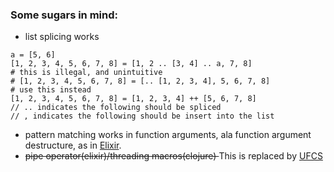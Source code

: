 ### Some sugars in mind:
- list splicing works
```
a = [5, 6]
[1, 2, 3, 4, 5, 6, 7, 8] = [1, 2 .. [3, 4] .. a, 7, 8]
# this is illegal, and unintuitive
# [1, 2, 3, 4, 5, 6, 7, 8] = [.. [1, 2, 3, 4], 5, 6, 7, 8]
# use this instead
[1, 2, 3, 4, 5, 6, 7, 8] = [1, 2, 3, 4] ++ [5, 6, 7, 8]
// .. indicates the following should be spliced
// , indicates the following should be insert into the list
```
- pattern matching works in function arguments, ala function argument destructure, as in [Elixir](https://elixir-lang.org/).
- <del>pipe operator(elixir)/threading macros(clojure) </del> This is replaced by [UFCS](https://en.wikipedia.org/wiki/Uniform_Function_Call_Syntax)
